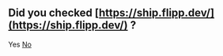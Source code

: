 ## Did you checked [https://ship.flipp.dev/](https://ship.flipp.dev/) ?

<div class="my_buttons">
	<a onclick="window.location.href = 'page2';" class="button">Yes</a>
    <a href="https://ship.flipp.dev/" class="button">No</a>
</div>